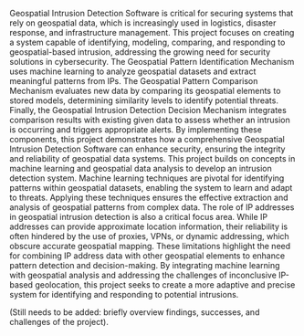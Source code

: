 Geospatial Intrusion Detection Software is critical for securing systems that rely on geospatial data, which is increasingly used in logistics, disaster response, and infrastructure management. This project focuses on creating a system capable of identifying, modeling, comparing, and responding to geospatial-based intrusion, addressing the growing need for security solutions in cybersecurity. The Geospatial Pattern Identification Mechanism uses machine learning to analyze geospatial datasets and extract meaningful patterns from IPs. The Geospatial Pattern Comparison Mechanism evaluates new data by comparing its geospatial elements to stored models, determining similarity levels to identify potential threats. Finally, the Geospatial Intrusion Detection Decision Mechanism integrates comparison results with existing given data to assess whether an intrusion is occurring and triggers appropriate alerts. By implementing these components, this project demonstrates how a comprehensive Geospatial Intrusion Detection Software can enhance security, ensuring the integrity and reliability of geospatial data systems. 
	This project builds on concepts in machine learning and geospatial data analysis to develop an intrusion detection system. Machine learning techniques are pivotal for identifying patterns within geospatial datasets, enabling the system to learn and adapt to threats. Applying these techniques ensures the effective extraction and analysis of geospatial patterns from complex data. The role of IP addresses in geospatial intrusion detection is also a critical focus area. While IP addresses can provide approximate location information, their reliability is often hindered by the use of proxies, VPNs, or dynamic addressing, which obscure accurate geospatial mapping. These limitations highlight the need for combining IP address data with other geospatial elements to enhance pattern detection and decision-making. By integrating machine learning with geospatial analysis and addressing the challenges of inconclusive IP-based geolocation, this project seeks to create a more adaptive and precise system for identifying and responding to potential intrusions.

(Still needs to be added: briefly overview findings, successes, and challenges of the project).
